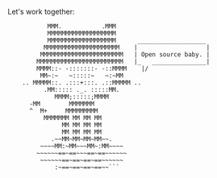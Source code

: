 Let's work together: 

```
           MMM.           .MMM
           MMMMMMMMMMMMMMMMMMM
           MMMMMMMMMMMMMMMMMMM      ___________________ 
          MMMMMMMMMMMMMMMMMMMMM    |                   |
         MMMMMMMMMMMMMMMMMMMMMMM   | Open source baby. |
        MMMMMMMMMMMMMMMMMMMMMMMM   |_   _______________|
        MMMM::- -:::::::- -::MMMM    |/
         MM~:~   ~:::::~   ~:~MM
    .. MMMMM::. .:::+:::. .::MMMMM ..
          .MM::::: ._. :::::MM.
             MMMM;:::::;MMMM
      -MM        MMMMMMM
      ^  M+     MMMMMMMMM
          MMMMMMM MM MM MM
               MM MM MM MM
               MM MM MM MM
            .~~MM~MM~MM~MM~~.
         ~~~~MM:~MM~~~MM~:MM~~~~
        ~~~~~~==~==~~~==~==~~~~~~
         ~~~~~~==~==~==~==~~~~~~
             :~==~==~==~==~~```
